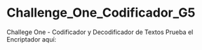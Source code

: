 # Challenge_One_Codificador_G5
 Challege One - Codificador y Decodificador de Textos
Prueba el Encriptador aquí:
